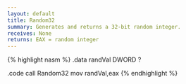 ```yaml
---
layout: default
title: Random32
summary: Generates and returns a 32-bit random integer.
receives: None
returns: EAX = random integer
---
```

{% highlight nasm %}
.data
randVal DWORD ?

.code
call Random32
mov  randVal,eax 
{% endhighlight %}